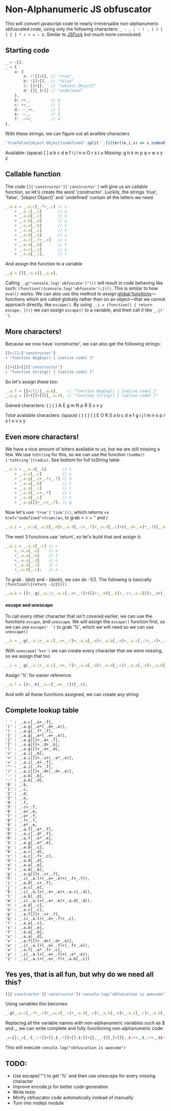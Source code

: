 # Non-Alphanumeric JS obfuscator
This will convert javascript code to nearly irreversable non-alphanumeric obfuscated code, using only the following characters: `_ - , ; : ! . ( ) [ ] { } * / + = ~ $`. Similar to [JSFuck](http://www.jsfuck.com/) but much more convoluted.

## Starting code
```javascript
_ = ~[];
_ = {
    a: {
        a: !![]+[], // "true"
        b: ![]+[],  // "false"
        c: []+{},   // "[object Object]"
        d: [][_]+[] // "undefined"
    },
    b: ++_,         // 0
    c: ++_,         // 1
    d: -~_++,       // 2
    e: -~_,         // 3
    f: -~++_        // 4
},
```

With these strings, we can figure out all availble characters
```javascript
'truefalse[object Object]undefined'.split``.filter((e,i,s) => s.indexOf(e) === i).sort((a, b) => a.localeCompare(b));
```

Available: (space) [ ] a b c d e f i j l n o O r s t u
Missing: g h k m p q v w x y z

## Callable function
The code `[]['constructor']['constructor']` will give us an callable function, so let's create the word 'constructor'. Luckily, the strings 'true', 'false', '[object Object]' and 'undefined' contain all the letters we need.
```javascript
_.a.e = _.a.c[_.f+_.c] // c
    + _.a.c[_.c]       // o
    + _.a.d[_.c]       // n
    + _.a.b[_.e]       // s
    + _.a.a[_.b]       // t
    + _.a.a[_.c]       // r
    + _.a.d[_.b]       // u
    + _.a.c[_.f+_.c]   // c
    + _.a.a[_.b]       // t
    + _.a.c[_.c]       // o
    + _.a.a[_.c],      // r
```
And assign the function to a variable
```javascript
_.g = [][_.a.e][_.a.e],
```
Calling `_.g("console.log('obfuscate')")()` will result in code behaving like such: `(function(){console.log('obfuscate');})()`. This is similar to how `eval()` works.
We can also use this method to assign [global functions](https://developer.mozilla.org/en/docs/Web/JavaScript/Reference/Global_Objects#Function_properties)—functions which are called globally rather than on an object—that we cannot approach directly, like `escape()`. By using `_.j = (function() { return escape; })()` we can assign `escape()` to a variable, and then call it like `_.j(' ')`.

## More characters!
Because we now have 'constructor', we can also get the following strings:
```javascript
[]+/[]/['constructor']
> "function RegExp() { [native code] }"

[]+([]+[])['constructor']
> "function String() { [native code] }"
```

So let's assign these too:
```javascript
_.a.f = []+/[]/[_.a.e],    // "function RegExp() { [native code] }"
_.a.g = []+([]+[])[_.a.e], // "function String() { [native code] }"
```

Gained characters:
( ) { } A E g m N p R S v x y

Total available characters:
(space) ( ) { } [ ] E O R S a b c d e f g i j l m n o p r s t u v x y

## Even more characters!
We have a nice amount of letters available to us, but we are still missing a few. We use `toString` for this, so we can use the function `(number)['toString'](radix)`. See bottom for full toString table
```javascript
_.a.h = _.a.a[_.b]       // t
    + _.a.c[_.c]         // o
    + _.a.g[_.c+_.f+_.f] // S
    + _.a.a[_.b]         // t
    + _.a.a[_.c]         // r
    + _.a.d[_.c+_.f]     // i
    + _.a.d[_.c]         // n
    + _.a.g[[]+_.c+_.f]; // g
```

Now let's use `'true'['link']()`, which returns `<a href="undefined">true</a>`, to grab < > = " and /
```javascript
_.a.i = _.a.a[_.a.b[_.d]+_.a.d[_.c+_.f]+_.a.d[_.c]+((_.d+_.e)*_.f)[_.a.h](_.e*(_.e+_.f))](),
```

The next 3 functions use 'return', so let's build that and assign it:
```javascript
_.a.j = _.a.a[_.c] // r
    +_.a.a[_.e]    // e
    +_.a.a[_.b]    // t
    +_.a.a[_.d]    // u
    +_.a.a[_.c]    // r
    +_.a.d[_.c];   // n
```

To grab . (dot) and - (dash), we can do -1/2. The following is basically `(function(){return -1/2})()`
```javascript
_.a.k = []+_.g(_.a.j+_.a.c[_.e+_.f]+([]+~_.b)[_.b]+_.c+_.a.i[[]+_.d+(_.d+_.e)]+_.d)(),
```

#### escape and unescape
To call every other character that isn't covered earlier, we can use the functions `escape`, and `unescape`. We will assign the `escape()` function first, so we can use `escape(' ')` to grab '%', which we will need so we can use `unescape()`
```javascript
_.h = _.g(_.a.j+_.a.c[_.e+_.f]+_.a.a[_.e]+_.a.b[_.e]+_.a.c[_.f+_.c]+_.a.b[_.c]+_.a.f[[]+_.c+_.f]+_.a.a[_.e])(),
```

With `unescape('%xx')` we can create every character that we were missing, so we assign that too
```javascript
_.i = _.g(_.a.j+_.a.c[_.e+_.f]+_.a.a[_.d]+_.a.d[_.c]+_.a.a[_.e]+_.a.b[_.e]+_.a.c[_.f+_.c]+_.a.b[_.c]+_.a.f[[]+_.c+_.f]+_.a.a[_.e])();
```
Assign '%' for easier reference:
```javascript
_.a.l = []+_.h(_.a.c[_.e+_.f])[_.b];
```

And with all these functions assigned, we can create any string:
## Complete lookup table
```
' ' : _.a.c[_.e+_.f],
'(' : _.a.g[_.e*(_.d+_.e)],
')' : _.a.g[_.f*_.f],
'{' : _.a.g[_.e*(_.e+_.e)],
'}' : _.a.g[[]+_.e+_.f],
'[' : _.a.g[[]+_.d+_.b],
']' : _.a.g[[]+_.e+_.d],
'<' : _.a.i[_.b],
'>' : _.a.i[[]+_.c+(_.e*_.e)],
'=' : _.a.i[_.e+_.f],
'"' : _.a.i[_.f+_.f],
'/' : _.a.i[[]+_.d+(_.d+_.e)],
'-' : _.a.k[_.b],
'.' : _.a.k[_.d],
'0' : _.b,
'1' : _.c,
'2' : _.d,
'3' : _.e,
'4' : _.f,
'5' : _.c+_.f,
'6' : _.e+_.e,
'7' : _.e+_.f,
'8' : _.f+_.f,
'9' : _.e*_.e,
'E' : _.a.f[_.e*_.f],
'O' : _.a.c[_.d*_.f],
'R' : _.a.f[_.e*_.e],
'S' : _.a.g[_.e*_.e],
'a' : _.a.b[_.c],
'b' : _.a.c[_.d],
'c' : _.a.c[_.f+_.c],
'd' : _.a.d[_.d],
'e' : _.a.a[_.e],
'f' : _.a.b[_.b],
'g' : _.a.g[[]+_.c+_.f],
'h' : _.i(_.a.l+(_.e+_.e)+(_.f+_.f)),
'i' : _.a.d[_.c+_.f],
'j' : _.a.c[_.e],
'k' : _.i(_.a.l+(_.e+_.e)+_.a.c[_.d]),
'l' : _.a.b[_.d],
'm' : _.i(_.a.l+(_.e+_.e)+_.a.d[_.d]),
'n' : _.a.d[_.c],
'o' : _.a.c[_.c],
'p' : _.a.f[[]+_.c+_.f],
'q' : _.i(_.a.l+(_.e+_.f)+_.c),
'r' : _.a.a[_.c],
's' : _.a.b[_.e],
't' : _.a.a[_.b],
'u' : _.a.a[_.d],
'v' : _.a.f[[]+_.d+(_.d+_.e)],
'w' : _.i(_.a.l+(_.e+_.f)+(_.f+_.e)),
'x' : _.a.f[_.e*_.f+_.c],
'y' : _.i(_.a.l+(_.e+_.f)+(_.e*_.e)),
'z' : _.i(_.a.l+(_.e+_.f)+_.a.b[_.c])
```

## Yes yes, that is all fun, but why do we need all this?
```javascript
[]['constructor']['constructor']('console.log("obfuscation is awesome")')()
```
Using variables this becomes
```javascript
_.g(_.a.c[_.f+_.c]+_.a.c[_.c]+_.a.d[_.c]+_.a.b[_.e]+_.a.c[_.c]+_.a.b[_.d]+_.a.a[_.e]+_.a.k[_.d]+_.a.b[_.d]+_.a.c[_.c]+_.a.g[[]+_.c+_.f]+_.a.g[_.e*(_.d+_.e)]+_.a.i[_.f+_.f]+_.a.c[_.c]+_.a.c[_.d]+_.a.b[_.b]+_.a.a[_.d]+_.a.b[_.e]+_.a.c[_.f+_.c]+_.a.b[_.c]+_.a.a[_.b]+_.a.d[_.c+_.f]+_.a.c[_.c]+_.a.d[_.c]+_.a.c[_.e+_.f]+_.a.d[_.c+_.f]+_.a.b[_.e]+_.a.c[_.e+_.f]+_.a.b[_.c]+_.i(_.a.l+(_.e+_.f)+(_.f+_.e))+_.a.a[_.e]+_.a.b[_.e]+_.a.c[_.c]+_.i(_.a.l+(_.e+_.e)+_.a.d[_.d])+_.a.a[_.e]+_.a.i[_.f+_.f]+_.a.g[_.f*_.f])()
```
Replacing all the variable names with non-alphanumeric variables such as $ and _, we can write complete and fully functioning non-alphanumeric code:
```javascript
_=~[];_={_:{_:!![]+[],$_:![]+[],$:[]+{},__:[][_]+[]},_$:++_,$_:++_,$$:-~_++,$:-~_,__:-~++_},_._.$$_=_._.$[_.__+_.$_]+_._.$[_.$_]+_._.__[_.$_]+_._.$_[_.$]+_._._[_._$]+_._._[_.$_]+_._.__[_._$]+_._.$[_.__+_.$_]+_._._[_._$]+_._.$[_.$_]+_._._[_.$_],_.$$_=[][_._.$$_][_._.$$_],_._.___=[]+/[]/[_._.$$_],_._.$$=[]+([]+[])[_._.$$_],_._.__$=_._._[_._$]+_._.$[_.$_]+_._.$$[_.$_+_.__+_.__]+_._._[_._$]+_._._[_.$_]+_._.__[_.$_+_.__]+_._.__[_.$_]+_._.$$[[]+_.$_+_.__];_._.$__=_._._[_._.$_[_.$$]+_._.__[_.$_+_.__]+_._.__[_.$_]+((_.$$+_.$)*_.__)[_._.__$](_.$*(_.$+_.__))](),_._.$$$=_._._[_.$_]+_._._[_.$]+_._._[_._$]+_._._[_.$$]+_._._[_.$_]+_._.__[_.$_];_._._$$=[]+_.$$_(_._.$$$+_._.$[_.$+_.__]+([]+~_._$)[_._$]+_.$_+_._.$__[[]+_.$$+(_.$$+_.$)]+_.$$)(),_.$$$=_.$$_(_._.$$$+_._.$[_.$+_.__]+_._._[_.$]+_._.$_[_.$]+_._.$[_.__+_.$_]+_._.$_[_.$_]+_._.___[[]+_.$_+_.__]+_._._[_.$])(),_.$__=_.$$_(_._.$$$+_._.$[_.$+_.__]+_._._[_.$$]+_._.__[_.$_]+_._._[_.$]+_._.$_[_.$]+_._.$[_.__+_.$_]+_._.$_[_.$_]+_._.___[[]+_.$_+_.__]+_._._[_.$])();_._._$=[]+_.$$$(_._.$[_.$+_.__])[_._$];$={$_:_._.$[_.__+_.$_],_:_._.$[_.$_],$$:_._.__[_.$_],$:_._.$_[_.$],_$:_._.$_[_.$$],__:_._._[_.$],_$$:_._._$$[_.$$],_$_:_._.$$[[]+_.$_+_.__],$___:_._.$$[_.$*(_.$$+_.$)],___:_._.$__[_.__+_.__],_$$$:_._.$[_.$$],__$:_._.$_[_._$],$_$:_._._[_.$$],$__:_._.$_[_.$_],____:_._._[_._$],$$_:_._.__[_.$_+_.__],$$$:_._.$[_.$+_.__],$$$_:_.$__(_._._$+(_.$+_.__)+(_.__+_.$)),$$$$:_.$__(_._._$+(_.$+_.$)+_._.__[_.$$]),$$__:_._.$$[_.__*_.__]};_.$$_($.$_+$._+$.$$+$.$+$._+$._$+$.__+$._$$+$._$+$._+$._$_+$.$___+$.___+$._+$._$$$+$.__$+$.$_$+$.$+$.$_+$.$__+$.____+$.$$_+$._+$.$$+$.$$$+$.$$_+$.$+$.$$$+$.$__+$.$$$_+$.__+$.$+$._+$.$$$$+$.__+$.___+$.$$__)()
```
This will execute `console.log("obfuscation is awesome")`

## TODO:
* Use escape('"') to get '%' and then use unescape for every missing character
* Improve encode.js for better code generation
* Write tests
* Minify obfuscator code automatically instead of manually
* Turn into nodejs module
